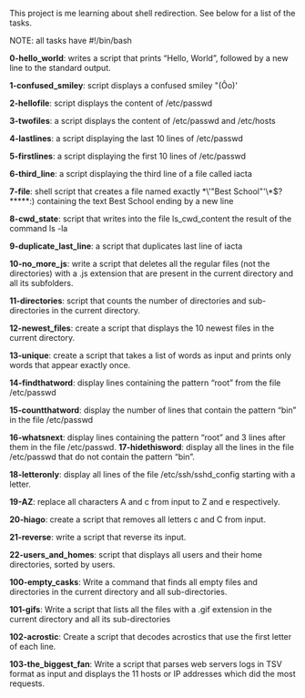 This project is me learning about shell redirection. See below for a list of the tasks.
 
NOTE: all tasks have #!/bin/bash
 
**0-hello_world**: writes a script that prints “Hello, World”, followed by a new line to the standard output.
 
**1-confused_smiley**: script displays a confused smiley "(Ôo)'
 
**2-hellofile**: script displays the content of /etc/passwd
 
**3-twofiles**: a script displays the content of /etc/passwd and /etc/hosts
 
**4-lastlines**: a script displaying the last 10 lines of /etc/passwd
 
**5-firstlines**:  a script displaying the first 10 lines of /etc/passwd
 
**6-third_line**: a script displaying the third line of a file called iacta
 
**7-file**:  shell script that creates a file named exactly \*\\'"Best School"\'\\*$\?\*\*\*\*\*:) containing the text Best School ending by a new line
 
**8-cwd_state**: script that writes into the file ls_cwd_content the result of the command ls -la
 
**9-duplicate_last_line**: a script that duplicates last line of iacta
 
**10-no_more_js**: write a script that deletes all the regular files (not the directories) with a .js extension that are present in the current directory and all its subfolders.
 
**11-directories**: script that counts the number of directories and sub-directories in the current directory.

**12-newest_files**: create a script that displays the 10 newest files in the current directory.

**13-unique**: create a script that takes a list of words as input and prints only words that appear exactly once.

**14-findthatword**: display lines containing the pattern “root” from the file /etc/passwd

**15-countthatword**: display the number of lines that contain the pattern “bin” in the file /etc/passwd

**16-whatsnext**: display lines containing the pattern “root” and 3 lines after them in the file /etc/passwd.
**17-hidethisword**: display all the lines in the file /etc/passwd that do not contain the pattern “bin”.

**18-letteronly**: display all lines of the file /etc/ssh/sshd_config starting with a letter.

**19-AZ**: replace all characters A and c from input to Z and e respectively.

**20-hiago**: create a script that removes all letters c and C from input.

**21-reverse**: write a script that reverse its input.

**22-users_and_homes**: script that displays all users and their home directories, sorted by users.

**100-empty_casks**: Write a command that finds all empty files and directories in the current directory and all sub-directories.

**101-gifs**: Write a script that lists all the files with a .gif extension in the current directory and all its sub-directories

**102-acrostic**: Create a script that decodes acrostics that use the first letter of each line.

**103-the_biggest_fan**: Write a script that parses web servers logs in TSV format as input and displays the 11 hosts or IP addresses which did the most requests.

